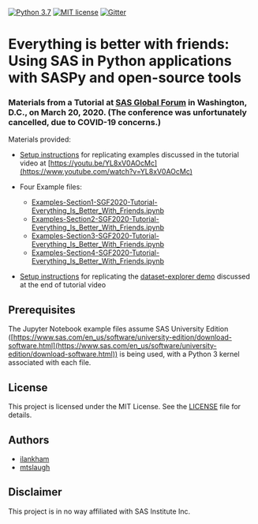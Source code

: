 [![Python 3.7](https://img.shields.io/badge/python-3.7-brightgreen.svg)](#prerequisites)  [![MIT license](https://img.shields.io/badge/License-MIT-blue.svg)](LICENSE)  [![Gitter](https://img.shields.io/gitter/room/saspy-bffs/community.svg?color=777777)](https://gitter.im/saspy-bffs/community)

# Everything is better with friends: Using SAS in Python applications with SASPy and open-source tools

### Materials from a Tutorial at [SAS Global Forum](https://github.com/sascommunities/sas-global-forum-2020) in Washington, D.C., on March 20, 2020. (The conference was unfortunately cancelled, due to COVID-19 concerns.)

Materials provided:

- [Setup instructions](Setup-Examples-SGF2020-Tutorial-Everything_Is_Better_With_Friends.pdf) for replicating examples discussed in the tutorial video at [https://youtu.be/YL8xV0AOcMc](https://www.youtube.com/watch?v=YL8xV0AOcMc)

- Four Example files:
  * [Examples-Section1-SGF2020-Tutorial-Everything_Is_Better_With_Friends.ipynb](examples/Examples-Section1-SGF2020-Tutorial-Everything_Is_Better_With_Friends.ipynb)
  * [Examples-Section2-SGF2020-Tutorial-Everything_Is_Better_With_Friends.ipynb](examples/Examples-Section2-SGF2020-Tutorial-Everything_Is_Better_With_Friends.ipynb)
  * [Examples-Section3-SGF2020-Tutorial-Everything_Is_Better_With_Friends.ipynb](examples/Examples-Section3-SGF2020-Tutorial-Everything_Is_Better_With_Friends.ipynb)
  * [Examples-Section4-SGF2020-Tutorial-Everything_Is_Better_With_Friends.ipynb](examples/Examples-Section4-SGF2020-Tutorial-Everything_Is_Better_With_Friends.ipynb)
  
- [Setup instructions](Setup-Demo-SGF2020-Tutorial-Everything_Is_Better_With_Friends.pdf) for replicating the [dataset-explorer demo](https://github.com/saspy-bffs/dataset-explorer) discussed at the end of tutorial video

## Prerequisites

The Jupyter Notebook example files assume SAS University Edition ([https://www.sas.com/en_us/software/university-edition/download-software.html](https://www.sas.com/en_us/software/university-edition/download-software.html)) is being used, with a Python 3 kernel associated with each file.

## License
This project is licensed under the MIT License. See the [LICENSE](LICENSE) file for details.

## Authors
* [ilankham](https://github.com/ilankham)
* [mtslaugh](https://github.com/mtslaugh)

## Disclaimer

This project is in no way affiliated with SAS Institute Inc.
